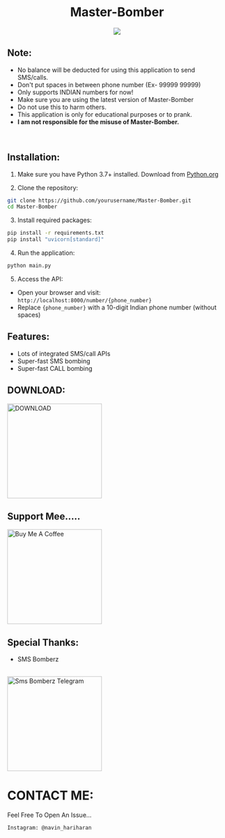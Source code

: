 <h1 align="center">Master-Bomber</h1>

<p align="center">
  <img src="https://github.com/navin-hariharan/Master-Bomber/blob/master/MASTERBOMBER.png"><br>
</p>

## Note:

- No balance will be deducted for using this application to send SMS/calls.
- Don't put spaces in between phone number (Ex- 99999 99999)
- Only supports INDIAN numbers for now!
- Make sure you are using the latest version of Master-Bomber
- Do not use this to harm others.
- This application is only for educational purposes or to prank.
- **I am not responsible for the misuse of Master-Bomber.**
<br>

## Installation:

1. Make sure you have Python 3.7+ installed. Download from [Python.org](https://python.org)

2. Clone the repository:
```bash
git clone https://github.com/yourusername/Master-Bomber.git
cd Master-Bomber
```

3. Install required packages:
```bash
pip install -r requirements.txt
pip install "uvicorn[standard]"
```

4. Run the application:
```bash
python main.py
```

5. Access the API:
- Open your browser and visit: `http://localhost:8000/number/{phone_number}`
- Replace `{phone_number}` with a 10-digit Indian phone number (without spaces)

## Features:

- Lots of integrated SMS/call APIs
- Super-fast SMS bombing
- Super-fast CALL bombing

## DOWNLOAD:

<a href="https://github.com/navin-hariharan/Master-Bomber/releases/download/v0.0.1/MASTER-BOMBER.apk" target="_blank"><img src="https://www.pngplay.com/wp-content/uploads/6/Black-Download-Button-PNG-Clipart-Background.png" alt="DOWNLOAD" width="217px"></a>

## Support Mee.....

<a href="https://www.buymeacoffee.com/navinhariharan" target="_blank"><img src="https://cdn.buymeacoffee.com/buttons/v2/arial-yellow.png" alt="Buy Me A Coffee" width="217px"></a> 

## Special Thanks:
- SMS Bomberz
<br>
<a href="https://t.me/sms_bomberz" target="_blank"><img src="https://www.pngitem.com/pimgs/m/214-2144731_groups-on-telegram-telegram-group-link-png-transparent.png" alt="Sms Bomberz Telegram" width="217px"></a> 

# CONTACT ME:

Feel Free To Open An Issue...

```
Instagram: @navin_hariharan
```
